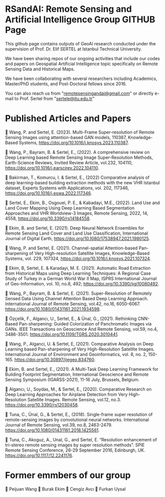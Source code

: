 # RSandAI: Remote Sensing and Artificial Intelligence Group GITHUB Page

This github page contains outputs of GeoAI research conducted under the supervision of Prof. Dr. Elif SERTEL at Istanbul Technical University. 

We  have been sharing repos of our ongoing activities that include our codes and papers on Geospatial Artificial Intelligence topic specifically on Remote Sensing Data and Historical Maps.

We have been collaborating with several researchers including Academics, Master/PhD students, and Post-Doctoral fellows since 2016. 

You can also reach us from "remotesensingandai@gmail.com" or directly e-mail to Prof. Sertel from "sertele@itu.edu.tr"

# Published Articles and Papers

	Wang, P. and Sertel, E. (2023). Multi-Frame Super-resolution of Remote Sensing Images using attention-based GAN models, 110387, Knowledge-Based Systems, https://doi.org/10.1016/j.knosys.2023.110387.

	Wang, P., Bayram, B. & Sertel, E., (2022). A comprehensive review on Deep Learning based Remote Sensing Image Super-Resolution Methods, Earth-Science Reviews, Invited Review Article, vol.232,  104110, https://doi.org/10.1016/j.earscirev.2022.104110.

 Bakirman, T., Komurcu, I. & Sertel, E., (2022)  Comparative analysis of deep learning-based building extraction methods with the new VHR Istanbul dataset, Experts Systems with Applications, vol. 202, 117346, https://doi.org/10.1016/j.eswa.2022.117346.

 Sertel, E., Ekim, B., Osgouei, P. E., & Kabadayi, M.E., (2022). Land Use and Land Cover Mapping Using Deep Learning Based Segmentation Approaches and VHR Worldview-3 Images, Remote Sensing, 2022, 14, 4558, https://doi.org/10.3390/rs14184558. 

	Ekim, B. and Sertel, E.  (2021). Deep Neural Network Ensembles for Remote Sensing Land Cover and Land Use Classification, International Journal of Digital Earth, https://doi.org/10.1080/17538947.2021.1980125.

	Wang, P. and Sertel, E. (2021). Channel-spatial Attention-based Pan-sharpening of Very High-resolution Satellite Images, Knowledge-Based Systems, vol. 229, 107324, https://doi.org/10.1016/j.knosys.2021.107324.

	Ekim, B, Sertel, E. & Karadayi, M. E. (2021). Automatic Road Extraction from Historical Maps using Deep Learning Techniques: A Regional Case Study of Turkey in a German World War II Map, ISPRS International Journal of Geo-Information, vol. 10, no.8, 492; https://doi.org/10.3390/ijgi10080492.

	Wang, P., Bayram, B. & Sertel, E. (2021). Super-Resolution of Remotely Sensed Data Using Channel Attention Based Deep Learning Approach. International Journal of Remote Sensing, vol.42, no.16, 6050-6067. https://doi.org/10.1080/01431161.2021.1934598.

	Özçelik, F., Algancı, U., Sertel, E., & Ünal, G., (2021). Rethinking CNN-Based Pan-sharpening: Guided Colorization of Panchromatic Images via GANs. IEEE Transactions on Geoscience And Remote Sensing, vol.59, no.4, 3486-3501. https://doi.org/10.1109/TGRS.2020.3010441.  

	Wang, P., Alganci, U. & Sertel, E, (2021). Comparative Analysis on Deep Learning based Pan-sharpening of Very High-Resolution Satellite Images. International Journal of Environment and Geoinformatics, vol. 8, no. 2, 150-165. https://doi.org/10.30897/ijegeo.834760.

	Ekim, B. and Sertel, E., (2021). A Multi-Task Deep Learning Framework for Building Footprint Segmentation, International Geoscience and Remote Sensing Symposium (IGARSS-2021), 11-16 July, Brussels, Belgium.

	Algancı, U., Soydas, M., & Sertel, E., (2020). Comparative Research on Deep Learning Approaches for Airplane Detection from Very High-Resolution Satellite Images. Remote Sensing, vol.12, no.3. https://doi.org/10.3390/rs12030458. 

	Tuna, C., Ünal, G., & Sertel, E., (2018). Single-frame super resolution of remote-sensing images by convolutional neural networks. International Journal of Remote Sensing, vol.39, no.8, 2463-2479. https://doi.org/10.1080/01431161.2018.1425561.

	Tuna, C., Akoguz, A., Unal, G., and Sertel, E. “Resolution enhancement of tri-stereo remote sensing images by super resolution methods”. SPIE Remote Sensing Conference, 26-29 September 2016, Edinburgh, UK. https://doi.org/10.1117/12.2241176.

# Former emmbers of our group

	Peijuan Wang
	Burak Ekim
	Cengiz Avcı
	Furkan Uysal

